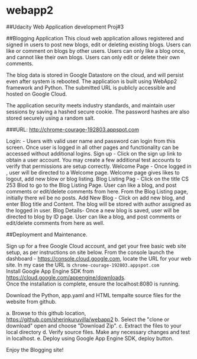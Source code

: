 # webapp2

##Udacity Web Application development Proj#3

##Blogging Application
This cloud web application allows registered and signed in users to post new blogs, edit or deleting existing blogs.
Users can like or comment on blogs by other users.  Users can only like a blog once, and cannot like their own blogs.
Users can only edit or delete their own comments.

The blog data is stored in Google Datastore on the cloud, and will persist even after system is rebooted.  The application is built using WebApp2 framework and Python. The submitted URL is publicly accessible and hosted on Google Cloud.

The application security meets industry standards, and maintain user sessions by saving a hashed secure cookie.  The password hashes are also stored securely using a random salt.

###URL:
http://chrome-courage-192803.appspot.com  

Login: - Users with valid user name and password can login from this screen.  Once user is logged in all other pages and functionality can be accessed without additional logins.
Sign up - Click on the sign up link to obtain a user account.  You may create a few additional test accounts to verify that permissions are setup correctly.
Welcome Page - Once logged in , user will be directed to a Welcome page.  Welcome page gives likes to logout, add new blow or blog listing.
Blog Listing Pag - Click on the title CS 253 Blod to go to the Blog Listing Page.  User can like a blog, and post comments or edit/delete comments from here.
From the Blog Listing page, initially there wil be no posts.
Add New Blog - Click on add new blog, and enter Blog title and Content. The blog will be stored with author assigned as the logged in user.
Blog Details- Once a new blog is saved, user will be directed to blog by ID page.  User can like a blog, and post comments or edit/delete comments from here as well.


##Deployment and Maintenance. 

Sign up for a free Google Cloud account, and get your free basic web site setup, as per instructions on site below.
From the console launch the dashboard - https://console.cloud.google.com, locate the URL for your web site.
In my case the URL is `chrome-courage-192803.appspot.com`  
Install Google App Engine SDK from https://cloud.google.com/appengine/downloads.  
Once the installation is complete, ensure the localhost:8080 is running.

Download the Python, app.yaml and HTML tempalte source files for the website from github.

a. Browse to this github location, https://github.com/sherinkuruvilla/webapp2
b. Select the "clone or download" open and choose "Download Zip". 
c. Extract the files to your local directory
d. Verify source files. Make any necessary changes and test in localhost. 
e. Deploy using Google App Engine SDK, deploy button.

Enjoy the Blogging site!

